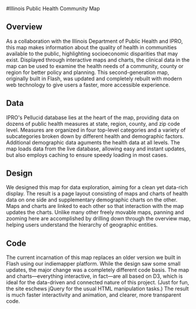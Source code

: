 #Illinois Public Health Community Map

## Overview
As a collaboration with the Illinois Department of Public Health and IPRO, this map makes information about the quality of health in communities available to the public, highlighting socioeconomic disparities that may exist. Displayed through interactive maps and charts, the clinical data in the map can be used to examine the health needs of a community, county or region for better policy and planning. This second-generation map, originally built in Flash, was updated and completely rebuilt with modern web technology to give users a faster, more accessible experience.

## Data
IPRO's Pellucid database lies at the heart of the map, providing data on dozens of public health measures at state, region, county, and zip code level. Measures are organized in four top-level categories and a variety of subcategories broken down by different health and demographic factors. Additional demographic data aguments the health data at all levels. The map loads data from the live database, allowing easy and instant updates, but also employs caching to ensure speedy loading in most cases.

## Design
We designed this map for data exploration, aiming for a clean yet data-rich display. The result is a page layout consisting of maps and charts of health data on one side and supplementary demographic charts on the other. Maps and charts are linked to each other so that interaction with the map updates the charts. Unlike many other freely movable maps, panning and zooming here are accomplished by drilling down through the overview map, helping users understand the hierarchy of geographic entities.

## Code
The current incarnation of this map replaces an older version we built in Flash using our indiemapper platform. While the design saw some small updates, the major change was a completely different code basis. The map and charts—everything interactive, in fact—are all based on D3, which is ideal for the data-driven and connected nature of this project. (Just for fun, the site eschews jQuery for the usual HTML manipulation tasks.) The result is much faster interactivity and animation, and clearer, more transparent code.